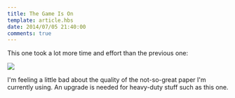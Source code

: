 ```yaml
---
title: The Game Is On
template: article.hbs
date: 2014/07/05 21:40:00
comments: true
---
```


This one took a lot more time and effort than the previous one: <span class="more"/>

![](http://static.bhashkar.me/images/IMG_20140705_203640.jpg)

I'm feeling a little bad about the quality of the not-so-great paper I'm currently using. An upgrade is needed for heavy-duty stuff such as this one.